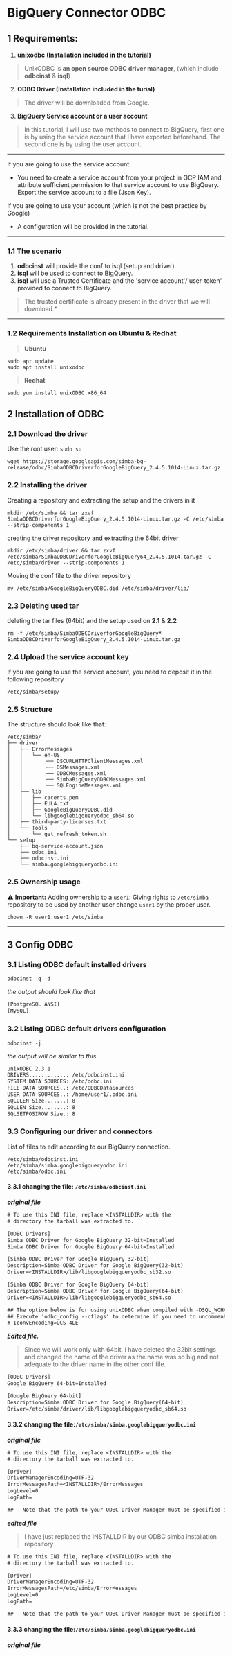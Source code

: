 # BigQuery Connector ODBC
## 1 Requirements:

 1.  **unixodbc (Installation included in the tutorial)**

> UnixODBC is **an open source ODBC driver manager**, (which include
> **odbcinst** & **isql**)

 2. **ODBC Driver (Installation included in the turial)**

> The driver will be downloaded from Google.

 3. **BigQuery Service account  or a user account**

> In this tutorial, I will use two methods to connect to BigQuery, first one is by using the service account that I have exported
> beforehand. The second one is by using the user account.
---
If you are going to use the service account:
 - You need to create a service account from your project in GCP IAM and attribute sufficient permission to that service account to use BigQuery. Export the service account to a file (Json Key).

If you are going to use your account (which is not the best practice by Google)
 - A configuration will be provided in the tutorial.
---
### 1.1 The scenario

 1. **odbcinst** will provide the conf to isql (setup and driver).
 2. **isql** will be used to connect to BigQuery.
 3. **isql** will use a Trusted Certificate and the 'service account'/'user-token' provided to connect to BigQuery.
> The trusted certificate is already present in the driver that we will download.*
---
### 1.2 Requirements Installation on Ubuntu & Redhat
>**Ubuntu**

	sudo apt update
	sudo apt install unixodbc
>**Redhat**

	sudo yum install unixODBC.x86_64

## 2 Installation of ODBC
### 2.1 Download the driver
Use the root user: `sudo su`

	wget https://storage.googleapis.com/simba-bq-release/odbc/SimbaODBCDriverforGoogleBigQuery_2.4.5.1014-Linux.tar.gz
### 2.2 Installing the driver
Creating a repository and extracting the setup and the drivers in it

	mkdir /etc/simba && tar zxvf SimbaODBCDriverforGoogleBigQuery_2.4.5.1014-Linux.tar.gz -C /etc/simba --strip-components 1

creating the driver repository and extracting the 64bit driver

	mkdir /etc/simba/driver && tar zxvf /etc/simba/SimbaODBCDriverforGoogleBigQuery64_2.4.5.1014.tar.gz -C /etc/simba/driver --strip-components 1

Moving the conf file to the driver repository

	mv /etc/simba/GoogleBigQueryODBC.did /etc/simba/driver/lib/
### 2.3 Deleting used tar
deleting the tar files (64bit) and the setup used on **2.1** & **2.2**

	rm -f /etc/simba/SimbaODBCDriverforGoogleBigQuery* SimbaODBCDriverforGoogleBigQuery_2.4.5.1014-Linux.tar.gz
### 2.4 Upload the service account key
If you are going to use the service account, you need to deposit it in the following repository

	/etc/simba/setup/
### 2.5 Structure
The structure should look like that:

	/etc/simba/
	├── driver
	│   ├── ErrorMessages
	│   │   └── en-US
	│   │       ├── DSCURLHTTPClientMessages.xml
	│   │       ├── DSMessages.xml
	│   │       ├── ODBCMessages.xml
	│   │       ├── SimbaBigQueryODBCMessages.xml
	│   │       └── SQLEngineMessages.xml
	│   ├── lib
	│   │   ├── cacerts.pem
	│   │   ├── EULA.txt
	│   │   ├── GoogleBigQueryODBC.did
	│   │   └── libgooglebigqueryodbc_sb64.so
	│   ├── third-party-licenses.txt
	│   └── Tools
	│       └── get_refresh_token.sh
	└── setup
	    ├── bq-service-account.json
	    ├── odbc.ini
	    ├── odbcinst.ini
	    └── simba.googlebigqueryodbc.ini
### 2.5 Ownership usage
⚠️  **Important:** Adding ownership to a `user1`:
Giving rights to `/etc/simba` repository to be used by another user change `user1` by the proper user.

	chown -R user1:user1 /etc/simba
---
## 3 Config ODBC
### 3.1 Listing ODBC default installed drivers

	odbcinst -q -d

*the output should look like that*
```diff
[PostgreSQL ANSI]
[MySQL]
```
### 3.2 Listing ODBC default drivers configuration

	odbcinst -j

*the output will be similar to this*
```diff
unixODBC 2.3.1
DRIVERS............: /etc/odbcinst.ini
SYSTEM DATA SOURCES: /etc/odbc.ini
FILE DATA SOURCES..: /etc/ODBCDataSources
USER DATA SOURCES..: /home/user1/.odbc.ini
SQLULEN Size.......: 8
SQLLEN Size........: 8
SQLSETPOSIROW Size.: 8
```

### 3.3 Configuring our driver and connectors
List of files to edit according to our BigQuery connection.

    /etc/simba/odbcinst.ini
    /etc/simba/simba.googlebigqueryodbc.ini
    /etc/simba/odbc.ini

#### 3.3.1 changing the file: `/etc/simba/odbcinst.ini`  
***original file***
```diff
# To use this INI file, replace <INSTALLDIR> with the
# directory the tarball was extracted to.

[ODBC Drivers]
Simba ODBC Driver for Google BigQuery 32-bit=Installed
Simba ODBC Driver for Google BigQuery 64-bit=Installed

[Simba ODBC Driver for Google BigQuery 32-bit]
Description=Simba ODBC Driver for Google BigQuery(32-bit)
Driver=<INSTALLDIR>/lib/libgooglebigqueryodbc_sb32.so

[Simba ODBC Driver for Google BigQuery 64-bit]
Description=Simba ODBC Driver for Google BigQuery(64-bit)
Driver=<INSTALLDIR>/lib/libgooglebigqueryodbc_sb64.so

## The option below is for using unixODBC when compiled with -DSQL_WCHART_CONVERT.
## Execute 'odbc_config --cflags' to determine if you need to uncomment it.
# IconvEncoding=UCS-4LE
```
***Edited file.***
>Since we will work only with 64bit, I have deleted the 32bit settings and changed the name of the driver as the name was so big and not adequate to the driver name in the other conf file.
```diff
[ODBC Drivers]
Google BigQuery 64-bit=Installed

[Google BigQuery 64-bit]
Description=Simba ODBC Driver for Google BigQuery(64-bit)
Driver=/etc/simba/driver/lib/libgooglebigqueryodbc_sb64.so
```
#### 3.3.2 changing the file:`/etc/simba/simba.googlebigqueryodbc.ini`
***original file***
```diff
# To use this INI file, replace <INSTALLDIR> with the
# directory the tarball was extracted to.

[Driver]
DriverManagerEncoding=UTF-32
ErrorMessagesPath=<INSTALLDIR>/ErrorMessages
LogLevel=0
LogPath=

## - Note that the path to your ODBC Driver Manager must be specified in LD_LIBRARY_PATH.
```

***edited file***
> I have just replaced the INSTALLDIR by our ODBC simba installation repository
```diff
# To use this INI file, replace <INSTALLDIR> with the
# directory the tarball was extracted to.

[Driver]
DriverManagerEncoding=UTF-32
ErrorMessagesPath=/etc/simba/ErrorMessages
LogLevel=0
LogPath=

## - Note that the path to your ODBC Driver Manager must be specified in LD_LIBRARY_PATH.
```
#### 3.3.3 changing the file:`/etc/simba/simba.googlebigqueryodbc.ini`
***original file***

